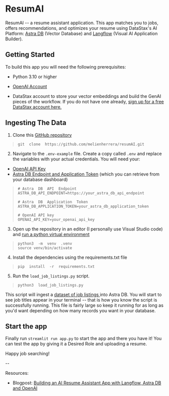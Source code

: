 
# ResumAI 

ResumAI -- a resume assistant application. This app matches you to jobs, offers recommendations, and optimizes your resume using DataStax's AI Platform: [Astra DB](https://www.datastax.com/lp/managed-cassandra-in-cloud?utm_source=google&utm_medium=cpc&utm_campaign=ggl_s_nam_nonbrand_cassandra&utm_term=apache%20cassandra%20data%20model&utm_content=cassandra-apache&gad_source=1) (Vector Database) and [Langflow](https://www.datastax.com/products/langflow) (Visual AI Application Builder).

  

## Getting Started
To build this app you will need the following prerequisites:

* Python 3.10 or higher

* [OpenAI Account](https://platform.openai.com/signup)

* DataStax account to store your vector embeddings and build the GenAI pieces of the workflow. If you do not have one already, [sign up for a free DataStax account here.](https://astra.datastax.com/signup)

## Ingesting The Data
1.  Clone this [GitHub repository](https://github.com/melienherrera/resumAI/tree/main)

>     git  clone  https://github.com/melienherrera/resumAI.git

2. Navigate to the `.env-example` file. Create a copy called `.env` and replace the variables with your actual credentials. You will need your:
 - [OpenAI API Key](https://platform.openai.com/docs/quickstart#create-and-export-an-api-key)
 - [Astra DB Endpoint and Application Token](https://docs.datastax.com/en/astra-db-serverless/administration/manage-application-tokens.html#database-token) (which you can retrieve from your database dashboard)

>     # Astra  DB  API  Endpoint
>     ASTRA_DB_API_ENDPOINT=https://your_astra_db_api_endpoint
> 
>     # Astra  DB  Application  Token 
>     ASTRA_DB_APPLICATION_TOKEN=your_astra_db_application_token
> 
>     # OpenAI API key  
>     OPENAI_API_KEY=your_openai_api_key

3.  Open up the repository in an editor (I personally use Visual Studio code) and [run a python virtual environment](https://code.visualstudio.com/docs/python/environments#_create-a-virtual-environment-in-the-terminal)

>     python3  -m  venv  .venv
>     source venv/bin/activate

4.  Install the dependencies using the requirements.txt file

>     pip  install  -r  requirements.txt

5. Run the `load_job_listings.py` script.

>     python3  load_job_listings.py

This script will ingest a [dataset of job listings ](https://huggingface.co/datasets/datastax/linkedin_job_listings?library=datasets) into Astra DB. You will start to see job titles appear in your terminal -- that is how you know the script is successfully running. This file is fairly large so keep it running for as long as you'd want depending on how many records you want in your database. 

## Start the app
Finally run `streamlit run app.py` to start the app and there you have it! You can test the app by giving it a Desired Role and uploading a resume.

Happy job searching! 

-- 

Resources:
- Blogpost: [Building an AI Resume Assistant App with Langflow, Astra DB and OpenAI](https://www.datastax.com/blog/building-resumai-langflow-astra-db-openai?utm_medium=social_organic&utm_source=twitter&utm_campaign=blog&utm_content=)
